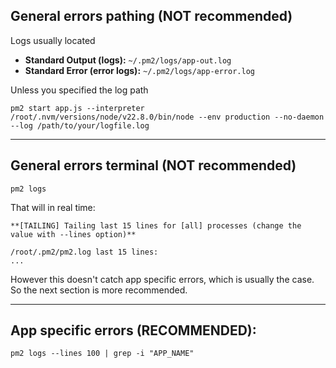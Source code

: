 ## General errors pathing (NOT recommended)

Logs usually located
- **Standard Output (logs):** `~/.pm2/logs/app-out.log`
- **Standard Error (error logs):** `~/.pm2/logs/app-error.log`

Unless you specified the log path 

```
pm2 start app.js --interpreter /root/.nvm/versions/node/v22.8.0/bin/node --env production --no-daemon --log /path/to/your/logfile.log
```

---

## General errors terminal (NOT recommended)
```
pm2 logs
```

That will in real time:
```
**[TAILING] Tailing last 15 lines for [all] processes (change the value with --lines option)**

/root/.pm2/pm2.log last 15 lines:
...
```

However this doesn't catch app specific errors, which is usually the case. So the next section is more recommended.

---

## App specific errors (RECOMMENDED):

```
pm2 logs --lines 100 | grep -i "APP_NAME"
```
